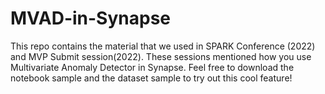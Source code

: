 # MVAD-in-Synapse

This repo contains the material that we used in SPARK Conference (2022) and MVP Submit session(2022). These sessions mentioned how you use Multivariate Anomaly Detector in Synapse.
Feel free to download the notebook sample and the dataset sample to try out this cool feature!

